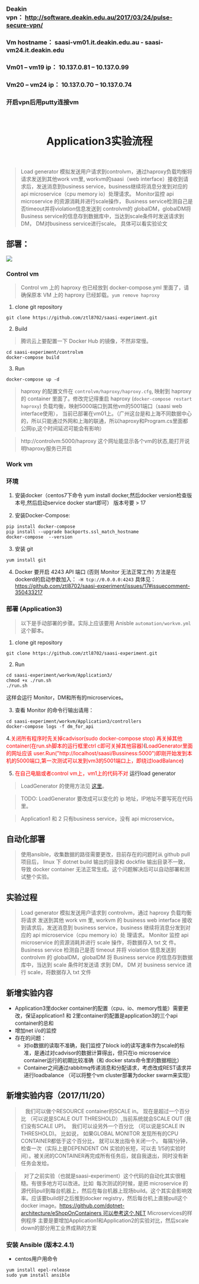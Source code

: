 ### Deakin vpn： http://software.deakin.edu.au/2017/03/24/pulse-secure-vpn/
### Vm hostname： saasi-vm01.it.deakin.edu.au - saasi-vm24.it.deakin.edu
### Vm01 – vm19 ip： 10.137.0.81 – 10.137.0.99
### Vm20 – vm24 ip： 10.137.0.70 – 10.137.0.74
### 开启vpn后用putty连接vm
 
# <center>Application3实验流程</center> 

> Load generator 模拟发送用户请求到controlvm，通过haproxy负载均衡将请求发送到其他work vm里, workvm的saasi（web interface）接收到请求后，发送消息到business service，business继续将消息分发到对应的api microservice（cpu memory io）处理请求。 Monitor监控 api microservice 的资源消耗并进行scale操作， Business service检测自己是否timeout并将violation信息发送到 controlvm的 globalDM，globalDM将Business service的信息存到数据库中，当达到scale条件时发送请求到DM， DM对business service进行scale。
具体可以看实验论文


## 部署：

![](app3.png)

### Control vm
> Control vm 上的 haproxy 也已经放到 docker-compose.yml 里面了，请确保原本 VM 上的 haproxy 已经卸载。`yum remove haproxy`

1. clone git repository
```
git clone https://github.com/ztl8702/saasi-experiment.git
```

2. Build
> 腾讯云上要配置一下 Docker Hub 的镜像，不然非常慢。
```
cd saasi-experiment/controlvm
docker-compose build
```

3. Run
```
docker-compose up -d
```

> haproxy 的配置文件在 `controlvm/haproxy/haproxy.cfg`, 映射到 haproxy 的 container 里面了。修改完记得重启 haproxy (`docker-compose restart haproxy`) 
> 负载均衡，映射5000端口到其他vm的5001端口（saasi web interface使用）， 当前已部署在vm01上。（广州这台是和上海不同数据中心的，所以只能通过外网和上海的联通，所以haproxy和Program.cs里面都公网ip,这个时间延迟可能会有影响）

> http://controlvm:5000/haproxy 这个网址能显示各个vm的状态,能打开说明haproxy服务已开启

### Work vm  

### 环境
1. 安装docker（centos7下命令 yum install docker,然后docker version检查版本号,然后启动service docker start即可）
   版本号要 > 17

2. 安装Docker-Compose:
```
pip install docker-compose
pip install --upgrade backports.ssl_match_hostname
docker-compose  --version 
```
 
3. 安装 git
```
yum install git
```

4. Docker 要开启 4243 API 端口 (否则 Monitor 无法正常工作)
方法是在dockerd的启动参数加入： `-H tcp://0.0.0.0:4243` 具体见： https://github.com/ztl8702/saasi-experiment/issues/17#issuecomment-350433217


### 部署 (Application3)
> 以下是手动部署的步骤。实际上应该要用 Anisble `automation/workvm.yml` 这个脚本。

1. clone git repository
```
git clone https://github.com/ztl8702/saasi-experiment.git
```

2. Run

```
cd saasi-experiment/workvm/Application3/
chmod +x ./run.sh
./run.sh
```

这样会运行 Monitor，DM和所有的microservices。

3. 查看 Monitor 的命令行输出请用：
```
cd saasi-experiment/workvm/Application3/controllers
docker-compose logs -f dm_for_api
```

4.<font color=red>关闭所有程序时先关掉cadvisor(sudo docker-compose stop) 再关掉其他container(在run.sh脚本的运行框里ctrl c即可关掉其他容器)</font>(<font color=red>LoadGenerator里面的网址应该 user.Run("http://localhost/saasi/Bussiness:5000")即刚开始发到本机的5000端口,第一次测试可以发到vm3的5001端口上，即绕过loadBalance</font>)

5. <font color=red>在自己电脑或者control vm上，vm1上的代码不对 </font>运行load generator  

> LoadGenerator 的使用方法见 [这里](../tools/LoadGenerator/README.md)。

> TODO: LoadGenerator 要改成可以变化的 ip 地址，IP地址不要写死在代码里。


> Application1 和 2 只有business service，没有 api microservice。
 
## 自动化部署

> 使用ansible，收集数据的路径需要更改，目前存在的问题时从 github pull 项目后， linux 下 dotnet build 输出的目录和 dockfile 输出目录不一致，导致 docker container 无法正常生成。这个问题解决后可以自动部署和测试整个实验。


## 实验过程
> Load generator 模拟发送用户请求到 controlvm，通过 haproxy 负载均衡将请求 发送到其他 work vm 里, workvm 的 business web interface 接收到请求后，发送消息到 business service，business 继续将消息分发到对应的 api microservice（cpu memory io）处 理请求。 Monitor 监控 api microservice 的资源消耗并进行 scale 操作，将数据存入 txt 文 件。 Business service 检测自己是否 timeout 并将 violation 信息发送到 controlvm 的 globalDM，globalDM 将 Business service 的信息存到数据库中，当达到 scale 条件时发送请 求到 DM， DM 对 business service 进行 scale，将数据存入 txt 文件

## 新增实验内容
- Application3里docker container的配置（cpu、io、memory性能）需要更改，保证application1 和 2里container的配置是application3的三个api container的总和
- 增加net i/o的监控
- 存在的问题：
  - 对io数据的读取不准确，我们监控了block io的读写速率作为scale的标准，是通过对cadvisor的数据计算得出，但只在io microservice container运行的初期比较准确（和 docker stats命令里的数据相比）
  - Container之间通过rabbitmq传递消息和分配请求，考虑改成REST请求并进行loadbalance （可以将整个vm cluster部署为docker swarm来实现）

## 新增实验内容（2017/11/20）
>    我们可以做个RESOURCE container的SCALE in。 现在是超过一个百分比 （可以说是SCALE OUT THRESHOLD）,当前系统就会SCALE OUT (我们没有SCALE UP)。  我们可以设另外一个百分比 （可以说是SCALE IN THRESHOLD)。 比如说， 如果GLOBAL MONITOR 发现所有的CPU CONTAINER都低于这个百分比， 就可以发出指令关闭一个。 每隔1分钟，检查一次（实际上是DEPENDENT ON 实验的长短，可以去 1/5的实验时间）。被关闭的CONTAINER再完成所有任务后，就自我退出，同时没有新任务会发给。

>   对了之前实验（也就是saasi-experiment）这个代码的自动化其实很粗糙。有很多地方可以改进。比如  每次测试的时候，是把 microservice 的源代码pull到每台机器上，然后在每台机器上现场build。这个其实会影响效率。应该要build好之后推到docker registry，然后每台机上直接pull这个docker image。https://github.com/dotnet-architecture/eShopOnContainers 可以参考这个.NET Microservices的样例程序
> 主要是要增加Application1和Application2的实验对比，然后scale down的部分用工业界成熟的方案

### 安装 Ansible (版本2.4.1)
- centos用户用命令

```
yum install epel-release
sudo yum install ansible
```



 
